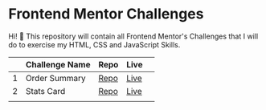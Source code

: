 # Frontend Mentor Challenges

Hi! :wave: This repository will contain all Frontend Mentor's Challenges that I will do to exercise my HTML, CSS and JavaScript Skills. 

|   | Challenge Name                | Repo                        | Live                        |   |
|---|-------------------------------|-----------------------------|-----------------------------|---|
| 1 | Order Summary                 | [Repo][order-summary-repo]  | [Live][order-summary-page]  |   |
| 2 | Stats Card                    | [Repo][stats-card-repo]     | [Live][stats-card-page]     |   |
|   |                               |                             |                             |   |


[order-summary-repo]: https://github.com/feliveira/fm-order-summary
[order-summary-page]: https://feliveira.github.io/fm-order-summary/
[stats-card-repo]: https://github.com/feliveira/fm-statsPreviewCardComponent
[stats-card-page]: https://feliveira.github.io/fm-statsPreviewCardComponent/
